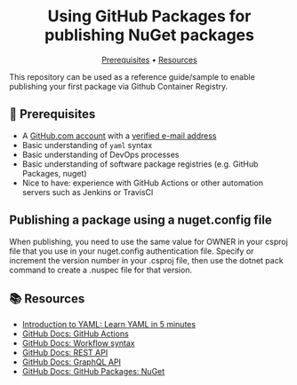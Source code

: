 <h1 align="center">Using GitHub Packages for publishing NuGet packages</h1>

<p align="center">
  <a href="#mega-prerequisites">Prerequisites</a> •  
  <a href="#books-resources">Resources</a>
</p>

This repository can be used as a reference guide/sample to enable publishing your first package via Github Container Registry.

## :mega: Prerequisites

- A [GitHub.com account](https://github.com/join) with a [verified e-mail address](https://docs.github.com/en/free-pro-team@latest/github/getting-started-with-github/verifying-your-email-address)
- Basic understanding of `yaml` syntax
- Basic understanding of DevOps processes
- Basic understanding of software package registries (e.g. GitHub Packages, nuget)
- Nice to have: experience with GitHub Actions or other automation servers such as Jenkins or TravisCI

## Publishing a package using a nuget.config file

When publishing, you need to use the same value for OWNER in your csproj file that you use in your nuget.config authentication file. Specify or increment the version number in your .csproj file, then use the dotnet pack command to create a .nuspec file for that version. 

## :books: Resources

- [Introduction to YAML: Learn YAML in 5 minutes](https://www.codeproject.com/Articles/1214409/Learn-YAML-in-five-minutes)
- [GitHub Docs: GitHub Actions](https://docs.github.com/actions)
- [GitHub Docs: Workflow syntax](https://docs.github.com/actions/reference/workflow-syntax-for-github-actions)
- [GitHub Docs: REST API](https://docs.github.com/rest)
- [GitHub Docs: GraphQL API](https://docs.github.com/graphql)
- [GitHub Docs: GitHub Packages: NuGet](https://docs.github.com/en/packages/working-with-a-github-packages-registry/working-with-the-nuget-registry)
